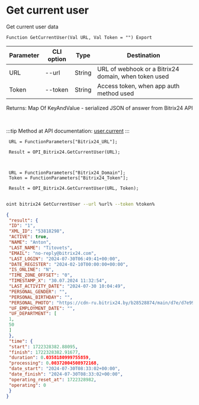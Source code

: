 ﻿---
sidebar_position: 1
---

# Get current user
 Get current user data



`Function GetCurrentUser(Val URL, Val Token = "") Export`

 | Parameter | CLI option | Type | Destination |
 |-|-|-|-|
 | URL | --url | String | URL of webhook or a Bitrix24 domain, when token used |
 | Token | --token | String | Access token, when app auth method used |

 
 Returns: Map Of KeyAndValue - serialized JSON of answer from Bitrix24 API

<br/>

:::tip
Method at API documentation: [user.current](https://dev.1c-bitrix.ru/rest_help/users/user_current.php)
:::
<br/>


```bsl title="Code example"
 URL = FunctionParameters["Bitrix24_URL"];
 
 Result = OPI_Bitrix24.GetCurrentUser(URL);
 
 
 
 URL = FunctionParameters["Bitrix24_Domain"];
 Token = FunctionParameters["Bitrix24_Token"];
 
 Result = OPI_Bitrix24.GetCurrentUser(URL, Token);
```
	


```sh title="CLI command example"
 
oint bitrix24 GetCurrentUser --url %url% --token %token%

```

```json title="Result"
{
 "result": {
 "ID": "1",
 "XML_ID": "53818298",
 "ACTIVE": true,
 "NAME": "Anton",
 "LAST_NAME": "Titovets",
 "EMAIL": "no-reply@bitrix24.com",
 "LAST_LOGIN": "2024-07-30T06:49:41+00:00",
 "DATE_REGISTER": "2024-02-10T00:00:00+00:00",
 "IS_ONLINE": "N",
 "TIME_ZONE_OFFSET": "0",
 "TIMESTAMP_X": "30.07.2024 11:32:54",
 "LAST_ACTIVITY_DATE": "2024-07-30 10:04:49",
 "PERSONAL_GENDER": "",
 "PERSONAL_BIRTHDAY": "",
 "PERSONAL_PHOTO": "https://cdn-ru.bitrix24.by/b28528874/main/d7e/d7e99cf556e4ab676463dae2c00ddfbb/a7e0af6899300e3c684caeca5c334d81.jpg",
 "UF_EMPLOYMENT_DATE": "",
 "UF_DEPARTMENT": [
 1,
 50
 ]
 },
 "time": {
 "start": 1722328382.88095,
 "finish": 1722328382.91677,
 "duration": 0.0358180999755859,
 "processing": 0.00372004508972168,
 "date_start": "2024-07-30T08:33:02+00:00",
 "date_finish": "2024-07-30T08:33:02+00:00",
 "operating_reset_at": 1722328982,
 "operating": 0
 }
}
```
